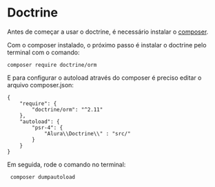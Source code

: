 # Doctrine

Antes de começar a usar o doctrine, é necessário instalar o [composer](https://getcomposer.org/download/).

Com o composer instalado, o próximo passo é instalar o doctrine pelo terminal com o comando:

```
composer require doctrine/orm
```
E para configurar o autoload através do composer é preciso editar o arquivo composer.json:
```
{
    "require": {
        "doctrine/orm": "^2.11"
    },
    "autoload": {
        "psr-4": {
            "Alura\\Doctrine\\" : "src/"
        }
    }
}
```

Em seguida, rode o comando no terminal:
```
 composer dumpautoload
 ```
